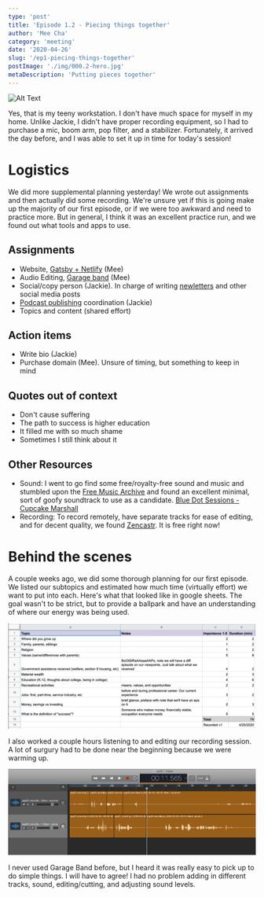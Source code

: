 ```yaml
---
type: 'post'
title: 'Episode 1.2 - Piecing things together'
author: 'Mee Cha'
category: 'meeting'
date: '2020-04-26'
slug: '/ep1-piecing-things-together'
postImage: './img/000.2-hero.jpg'
metaDescription: 'Putting pieces together'
---
```


![Alt Text](./img/000.2-hero.jpg)

Yes, that is my teeny workstation. I don't have much space for myself in my home. Unlike Jackie, I didn't have proper recording equipment, so I had to purchase a mic, boom arm, pop filter, and a stabilizer. Fortunately, it arrived the day before, and I was able to set it up in time for today's session!

# Logistics

We did more supplemental planning yesterday! We wrote out assignments and then actually did some recording. We're unsure yet if this is going make up the majority of our first episode, or if we were too awkward and need to practice more. But in general, I think it was an excellent practice run, and we found out what tools and apps to use.

## Assignments

- Website, [Gatsby + Netlify](https://www.netlify.com/with/gatsby) (Mee)
- Audio Editing, [Garage band](https://www.apple.com/mac/garageband/) (Mee)
- Social/copy person (Jackie). In charge of writing [newletters](https://mailchimp.com) and other social media posts
- [Podcast publishing](https://anchor.fm) coordination (Jackie)
- Topics and content (shared effort)

## Action items

- Write bio (Jackie)
- Purchase domain (Mee). Unsure of timing, but something to keep in mind

## Quotes out of context

- Don't cause suffering
- The path to success is higher education
- It filled me with so much shame
- Sometimes I still think about it

## Other Resources

- Sound: I went to go find some free/royalty-free sound and music and stumbled upon the [Free Music Archive](https://freemusicarchive.org) and found an excellent minimal, sort of goofy soundtrack to use as a candidate. [Blue Dot Sessions - Cupcake Marshall](https://files.freemusicarchive.org/storage-freemusicarchive-org/music/Music_for_Video/Blue_Dot_Sessions/Love_and_Weasel/Blue_Dot_Sessions_-_04_-_Cupcake_Marshall.mp3)
- Recording: To record remotely, have separate tracks for ease of editing, and for decent quality, we found [Zencastr](https://zencastr.com/). It is free right now!

# Behind the scenes

A couple weeks ago, we did some thorough planning for our first episode. We listed our subtopics and estimated how much time (virtually effort) we want to put into each. Here's what that looked like in google sheets. The goal wasn't to be strict, but to provide a ballpark and have an understanding of where our energy was being used.

![Episode one breakdown](./img/000.2-planning.png)

I also worked a couple hours listening to and editing our recording session. A lot of surgury had to be done near the beginning because we were warming up.

![Garage band edit](./img/000.2-editing.png)

I never used Garage Band before, but I heard it was really easy to pick up to do simple things. I will have to agree! I had no problem adding in different tracks, sound, editing/cutting, and adjusting sound levels.

